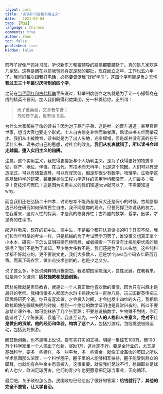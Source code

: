 ```yaml
---
layout: post
title: "谈谈补习班和实用主义"
date:   2021-09-04
tags: [政经]
language : Chinese
comments: true
author: Zhen
toc: false
published: true
hidden: false
---
```

前阵子好像严抓补习班，听说新东方和猿辅导的股票都要腰斩了。真的是几家欢喜几家愁。这样是搁在以前我爸妈肯定是愁的那批，现在而立之年，工作也五六年了，我爸妈每次跟我打电话，必然要督促我“好好学习”，这四个字可能是当之无愧**我过去三十年最讨厌听到的四个字**。

之前在[当代网红和古代科举](/看吴亦凡事件_当代网红和古代科举/)里头说过，科举制度创立之初就是为了让一小撮智商在线的精英不要闹，加入我们既得利益集团，分一杯羹给你。正所谓：

> 天子重英豪，文章教尔曹；   
> 万般皆下品，惟有读书高。

为什么大家都拼了命的读书？因为对于寒门子弟，这是唯一的晋升通道；甚至官宦世家，想当大官也要走个形式。士人自古修身养性而举孝廉，熟读四书五经而举茂才。我们从小被教育，读书就是为了出人头地，光宗耀祖，但是却并没有真的在乎读什么书，读书对自己的思想，对社会的改变。**我们从初衷就错了，所以读书会越走越偏，堕入实用主义的陷阱。**

注意，这个实用主义，我觉得更接近与个人功利主义。是为了获得更好的物质享受，财产、地位、伴侣。在古代，有技术而无科学，也是这个原因。人们可以有营造法式，可以有诸葛连弩，可以有浑天仪，但是却很少有数学，物理学，生物学这些基础科学的研究，甚至连类似工程力学这样的实用学科都没有，人们最多：嗟乎！奇技淫巧而已！这是因为实用主义的我们知道how就可以了，不需要知道why。

而当我们还在弘扬二十四孝，讨论忠孝不能两全是保大还是保小的时候。古希腊那边已经在研究如何保障民主自由，我不同意你的观点，但誓死捍卫你说话的权力。在我看来，这对人性的探索，才是真的修身养性；古希腊的数学，哲学，医学，才是真的在读书。

那这样看来，现在的初中生，高中生，不是每个都在认真读书的吗？其实不然，我们和当年科举的考生一样，只是机械的为了考试而学习罢了，谁没事又想真正拿个小本本，研究一下怎么证明哥德巴赫猜想，或者探索一下有没有比核能更优质的能源呢？我们不是为了求知，至少绝大多数不是，我们还是为了出人头地。这些纯科学都不好就业的，更不要说文史，我们大多数人，还是学个java当个码农年薪百万香。而真正码农里，做出点技术创新的，也是少之又少。

说了这么多，不是说纯粹的消极抱怨。我渴望国家能强大，良性发展，在我看来，就是两个关键词：**因材施教和鼓励创新。**

因材施教就是素质教育，就是让一个人真正做他喜欢做的事情，因为只有兴趣才是最好的老师。我相信很多人都因为水浒卡熟读水浒一百单八将，玩三国群英传把三国武将研究个遍，你只有喜欢做，才会投入时间，才会迸发出四维的火花，我相信欧拉即使在眼睛失明的时候，想到一个绝佳的数学证明也是异常兴奋的。所以不要总禁止课外书，你可能抹杀了几个张爱玲；不要总说搞数学，生物赚不到钱，你可能错过了几个陈景润、袁隆平。我甚至认为，**一个人的人格和人生意义，绝对不止是做出的贡献，他的经历和体验，构筑了这个人**，包括打游戏，包括挑战极限运动，包括到处旅游。

而鼓励创新，也不是嘴上说说。要有实打实的支持。明星一集综艺100万，而100万个科学家里一个人搞出了创新，奖励1万，这肯定不行。要是全行业的，尤其是基础科学，要多一些榜样，多一些平台，多一些资金。就像工业革命的英国之所以学术氛围那么浓厚，一个科学圈子，圈子里的人能够相互扶持，圈子能受到群众的膜拜，也就能有各种金主愿意投入，这很重要。就像我们足球不行，想踢职业足球的人也少，欧洲足球厉害，他们的青少年也更愿意把足球当事业，正向循环。

最后吧，关于政府怎么办，民国政府已经给出了很好的答案：**给钱就行了，其他的完全不要管，让大学自治。** 



<!--stackedit_data:
eyJoaXN0b3J5IjpbMjExNDYwMDM3LDE4MzY2MTA5MjUsLTIwND
Q0OTAzNDksMTY5ODcxNTYyNywyMjkyODExNCwtMTI3MTYzMjU1
MCwtMTI2NTg3MzQwXX0=
-->